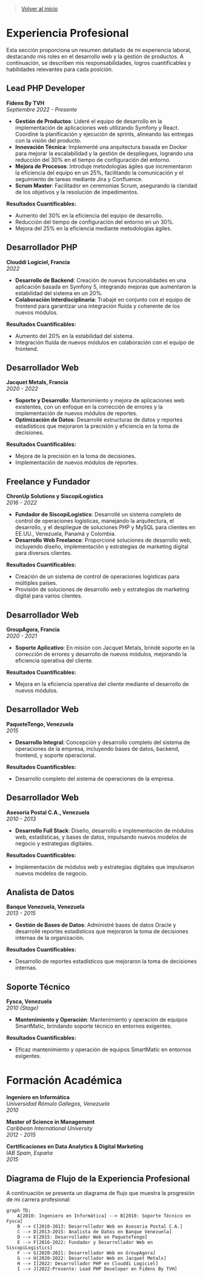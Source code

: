 >[Volver al inicio](https://github.com/IngJuanRojas/about-me-Es/tree/main)

# **Experiencia Profesional**

Esta sección proporciona un resumen detallado de mi experiencia laboral, destacando mis roles en el desarrollo web y la gestión de productos. A continuación, se describen mis responsabilidades, logros cuantificables y habilidades relevantes para cada posición.

## **Lead PHP Developer**
**Fidens By TVH**  
*Septiembre 2022 - Presente*

- **Gestión de Productos**: Lideré el equipo de desarrollo en la implementación de aplicaciones web utilizando Symfony y React. Coordiné la planificación y ejecución de sprints, alineando las entregas con la visión del producto.
- **Innovación Técnica**: Implementé una arquitectura basada en Docker para mejorar la escalabilidad y la gestión de despliegues, logrando una reducción del 30% en el tiempo de configuración del entorno.
- **Mejora de Procesos**: Introduje metodologías ágiles que incrementaron la eficiencia del equipo en un 25%, facilitando la comunicación y el seguimiento de tareas mediante Jira y Confluence.
- **Scrum Master**: Facilitador en ceremonias Scrum, asegurando la claridad de los objetivos y la resolución de impedimentos.

**Resultados Cuantificables:**
- Aumento del 30% en la eficiencia del equipo de desarrollo.
- Reducción del tiempo de configuración del entorno en un 30%.
- Mejora del 25% en la eficiencia mediante metodologías ágiles.


## **Desarrollador PHP**
**Clouddi Logiciel, Francia**  
*2022*

- **Desarrollo de Backend**: Creación de nuevas funcionalidades en una aplicación basada en Symfony 5, integrando mejoras que aumentaron la estabilidad del sistema en un 20%.
- **Colaboración Interdisciplinaria**: Trabajé en conjunto con el equipo de frontend para garantizar una integración fluida y coherente de los nuevos módulos.

**Resultados Cuantificables:**
- Aumento del 20% en la estabilidad del sistema.
- Integración fluida de nuevos módulos en colaboración con el equipo de frontend.


## **Desarrollador Web**
**Jacquet Metals, Francia**  
*2020 - 2022*

- **Soporte y Desarrollo**: Mantenimiento y mejora de aplicaciones web existentes, con un enfoque en la corrección de errores y la implementación de nuevos módulos de reportes.
- **Optimización de Datos**: Desarrollé estructuras de datos y reportes estadísticos que mejoraron la precisión y eficiencia en la toma de decisiones.

**Resultados Cuantificables:**
- Mejora de la precisión en la toma de decisiones.
- Implementación de nuevos módulos de reportes.


## **Freelance y Fundador**
**ChronUp Solutions y SiscopiLogistics**  
*2016 - 2022*

- **Fundador de SiscopiLogistics**: Desarrollé un sistema completo de control de operaciones logísticas, manejando la arquitectura, el desarrollo, y el despliegue de soluciones PHP y MySQL para clientes en EE.UU., Venezuela, Panamá y Colombia.
- **Desarrollo Web Freelance**: Proporcioné soluciones de desarrollo web, incluyendo diseño, implementación y estrategias de marketing digital para diversos clientes.

**Resultados Cuantificables:**
- Creación de un sistema de control de operaciones logísticas para múltiples países.
- Provisión de soluciones de desarrollo web y estrategias de marketing digital para varios clientes.


## **Desarrollador Web**
**GroupAgora, Francia**  
*2020 - 2021*

- **Soporte Aplicativo**: En misión con Jacquet Metals, brindé soporte en la corrección de errores y desarrollo de nuevos módulos, mejorando la eficiencia operativa del cliente.

**Resultados Cuantificables:**
- Mejora en la eficiencia operativa del cliente mediante el desarrollo de nuevos módulos.

## **Desarrollador Web**
**PaqueteTengo, Venezuela**  
*2015*

- **Desarrollo Integral**: Concepción y desarrollo completo del sistema de operaciones de la empresa, incluyendo bases de datos, backend, frontend, y soporte operacional.

**Resultados Cuantificables:**
- Desarrollo completo del sistema de operaciones de la empresa.


## **Desarrollador Web**
**Asesoria Postal C.A., Venezuela**  
*2010 - 2013*

- **Desarrollo Full Stack**: Diseño, desarrollo e implementación de módulos web, estadísticas, y bases de datos, impulsando nuevos modelos de negocio y estrategias digitales.

**Resultados Cuantificables:**
- Implementación de módulos web y estrategias digitales que impulsaron nuevos modelos de negocio.


## **Analista de Datos**
**Banque Venezuela, Venezuela**  
*2013 - 2015*

- **Gestión de Bases de Datos**: Administré bases de datos Oracle y desarrollé reportes estadísticos que mejoraron la toma de decisiones internas de la organización.

**Resultados Cuantificables:**
- Desarrollo de reportes estadísticos que mejoraron la toma de decisiones internas.


## **Soporte Técnico**
**Fysca, Venezuela**  
*2010 (Stage)*

- **Mantenimiento y Operación**: Mantenimiento y operación de equipos SmartMatic, brindando soporte técnico en entornos exigentes.

**Resultados Cuantificables:**
- Eficaz mantenimiento y operación de equipos SmartMatic en entornos exigentes.


# **Formación Académica**

**Ingeniero en Informática**  
*Universidad Rómulo Gallegos, Venezuela*  
*2010*

**Master of Science in Management**  
*Caribbean International University*  
*2012 - 2015*

**Certificaciones en Data Analytics & Digital Marketing**  
*IAB Spain, España*  
*2015*

## **Diagrama de Flujo de la Experiencia Profesional**

A continuación se presenta un diagrama de flujo que muestra la progresión de mi carrera profesional:

```mermaid
graph TD;
    A[2010: Ingeniero en Informática] --> B[2010: Soporte Técnico en Fysca]
    B --> C[2010-2013: Desarrollador Web en Asesoria Postal C.A.]
    C --> D[2013-2015: Analista de Datos en Banque Venezuela]
    D --> E[2015: Desarrollador Web en PaqueteTengo]
    E --> F[2016-2022: Fundador y Desarrollador Web en SiscopiLogistics]
    F --> G[2020-2021: Desarrollador Web en GroupAgora]
    G --> H[2020-2022: Desarrollador Web en Jacquet Metals]
    H --> I[2022: Desarrollador PHP en Clouddi Logiciel]
    I --> J[2022-Presente: Lead PHP Developer en Fidens By TVH]
